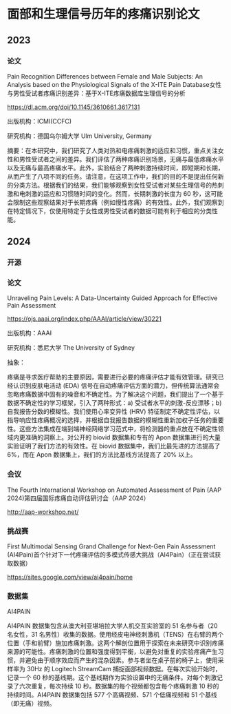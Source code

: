 # 面部和生理信号历年的疼痛识别论文

## 2023

### 论文
Pain Recognition Differences between Female and Male Subjects: An Analysis based on the Physiological Signals of the X-ITE Pain Database女性与男性受试者疼痛识别差异：基于X-ITE疼痛数据库生理信号的分析

https://dl.acm.org/doi/10.1145/3610661.3617131

出版机构：ICMI(CCFC)

研究机构：德国乌尔姆大学 Ulm University, Germany

摘要：在本研究中，我们研究了人类对热和电疼痛刺激的适应和习惯，重点关注女性和男性受试者之间的差异。我们评估了两种疼痛识别场景，无痛与最低疼痛水平以及无痛与最高疼痛水平。此外，实验结合了两种刺激持续时间，即短期和长期，从而产生了八项不同的任务。请注意，在这项工作中，我们的目的不是提出任何新的分类方法。根据我们的结果，我们能够观察到女性受试者对某些生理信号的热刺激和电刺激的适应和习惯随时间的变化。然而，长期刺激的长度为 60 秒，这可能会限制这些观察结果对于长期疼痛（例如慢性疼痛）的有效性。此外，我们观察到在特定情况下，仅使用特定于女性或男性受试者的数据可能有利于相应的分类性能。

## 2024
### 开源
### 论文
Unraveling Pain Levels: A Data-Uncertainty Guided Approach for Effective Pain Assessment

https://ojs.aaai.org/index.php/AAAI/article/view/30221

出版机构：AAAI

研究机构：悉尼大学 The University of Sydney 

抽象：

疼痛是寻求医疗帮助的主要原因，需要进行必要的疼痛评估才能有效管理。研究已经认识到皮肤电活动 (EDA) 信号在自动疼痛评估方面的潜力，但传统算法通常会忽略疼痛数据中固有的噪音和不确定性。为了解决这个问题，我们提出了一个基于数据不确定性的学习框架，引入了两种形式：a) 受试者水平的刺激-反应漂移；b) 自我报告分数的模糊性。我们使用心率变异性 (HRV) 特征制定不确定性评估，以指导响应性疼痛概况的选择，并根据自我报告数据的模糊性重新加权子任务的重要性。这些方法集成在端到端神经网络学习范式中，将检测器的重点放在不确定性领域内更准确的洞察上。对公开的 biovid 数据集和专有的 Apon 数据集进行的大量实验证明了我们方法的有效性。在 biovid 数据集中，我们比最先进的方法提高了 6%，而在 Apon 数据集上，我们的方法比基线方法提高了 20% 以上。

### 会议
The Fourth International Workshop on Automated Assessment of Pain (AAP 2024)第四届国际疼痛自动评估研讨会（AAP 2024）

http://aap-workshop.net/
### 挑战赛
First Multimodal Sensing Grand Challenge for Next-Gen Pain Assessment (AI4Pain)首个针对下一代疼痛评估的多模式传感大挑战（AI4Pain）（正在尝试获取数据）

https://sites.google.com/view/ai4pain/home

### 数据集
AI4PAIN

AI4PAIN 数据集包含从澳大利亚堪培拉大学人机交互实验室的 51 名参与者（20 名女性，31 名男性）收集的数据。使用经皮电神经刺激机（TENS）在右臂的两个位置（手和前臂）施加疼痛刺激。这两个解剖位置用于探索在未来研究中识别疼痛来源的可能性。疼痛刺激的位置和强度得到平衡，以避免对重复的实验疼痛产生习惯，并避免由于顺序效应而产生的混杂因素。参与者坐在桌子前的椅子上，使用采样率为 30Hz 的 Logitech StreamCam 捕捉面部视频数据。在每次实验开始时，记录一个 60 秒的基线期。这个基线期作为实验设置中的无痛条件。对每个刺激记录了六次重复，每次持续 10 秒。数据集的每个视频都包含每个疼痛刺激 10 秒的持续时间。AI4PAIN 数据集包括 577 个高痛视频、571 个低痛视频和 51 个基线（即无痛）视频。
